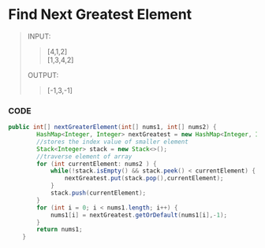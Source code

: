 # Find Next Greatest Element 

> INPUT:
>>[4,1,2]  
>[1,3,4,2]
> 
> OUTPUT:
>>[-1,3,-1]   
>    
>

### CODE     

```java
public int[] nextGreaterElement(int[] nums1, int[] nums2) {
        HashMap<Integer, Integer> nextGreatest = new HashMap<Integer, Integer>();
        //stores the index value of smaller element
        Stack<Integer> stack = new Stack<>();
        //traverse element of array
        for (int currentElement: nums2 ) {
            while(!stack.isEmpty() && stack.peek() < currentElement) {
                nextGreatest.put(stack.pop(),currentElement);
            }
            stack.push(currentElement);
        }
        for (int i = 0; i < nums1.length; i++) {
            nums1[i] = nextGreatest.getOrDefault(nums1[i],-1);
        }
        return nums1;
    }
```